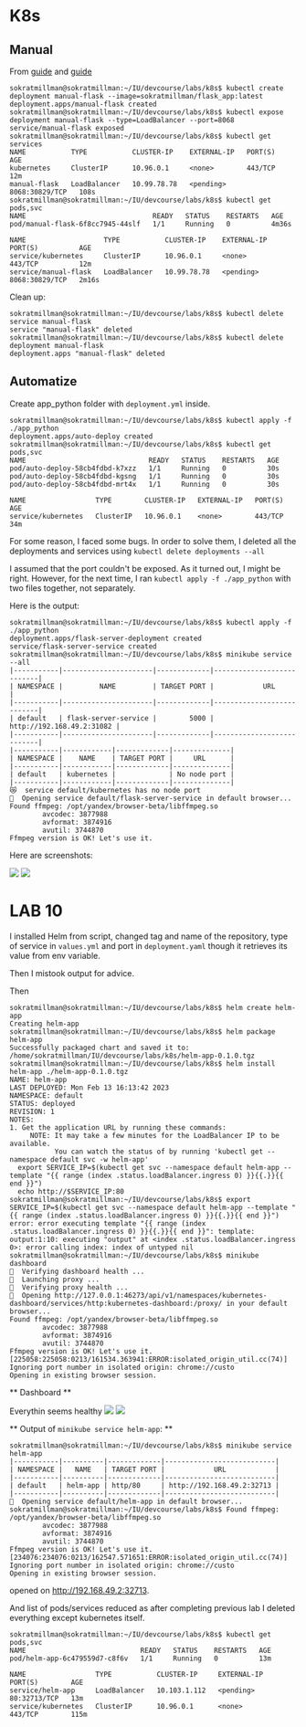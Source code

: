 # K8s

## Manual

From [guide](https://minikube.sigs.k8s.io/docs/start/) and [guide](https://kubernetes.io/docs/tutorials/hello-minikube/#create-a-deployment)

```
sokratmillman@sokratmillman:~/IU/devcourse/labs/k8s$ kubectl create deployment manual-flask --image=sokratmillman/flask_app:latest
deployment.apps/manual-flask created
sokratmillman@sokratmillman:~/IU/devcourse/labs/k8s$ kubectl expose deployment manual-flask --type=LoadBalancer --port=8068
service/manual-flask exposed
sokratmillman@sokratmillman:~/IU/devcourse/labs/k8s$ kubectl get services
NAME           TYPE           CLUSTER-IP    EXTERNAL-IP   PORT(S)          AGE
kubernetes     ClusterIP      10.96.0.1     <none>        443/TCP          12m
manual-flask   LoadBalancer   10.99.78.78   <pending>     8068:30829/TCP   108s
sokratmillman@sokratmillman:~/IU/devcourse/labs/k8s$ kubectl get pods,svc
NAME                               READY   STATUS    RESTARTS   AGE
pod/manual-flask-6f8cc7945-44slf   1/1     Running   0          4m36s

NAME                   TYPE           CLUSTER-IP    EXTERNAL-IP   PORT(S)          AGE
service/kubernetes     ClusterIP      10.96.0.1     <none>        443/TCP          12m
service/manual-flask   LoadBalancer   10.99.78.78   <pending>     8068:30829/TCP   2m16s

```

Clean up:
```
sokratmillman@sokratmillman:~/IU/devcourse/labs/k8s$ kubectl delete service manual-flask
service "manual-flask" deleted
sokratmillman@sokratmillman:~/IU/devcourse/labs/k8s$ kubectl delete deployment manual-flask
deployment.apps "manual-flask" deleted
```

## Automatize

Create app_python folder with `deployment.yml` inside.

```
sokratmillman@sokratmillman:~/IU/devcourse/labs/k8s$ kubectl apply -f ./app_python
deployment.apps/auto-deploy created
sokratmillman@sokratmillman:~/IU/devcourse/labs/k8s$ kubectl get pods,svc
NAME                              READY   STATUS    RESTARTS   AGE
pod/auto-deploy-58cb4fdbd-k7xzz   1/1     Running   0          30s
pod/auto-deploy-58cb4fdbd-kgsng   1/1     Running   0          30s
pod/auto-deploy-58cb4fdbd-mrt4x   1/1     Running   0          30s

NAME                 TYPE        CLUSTER-IP   EXTERNAL-IP   PORT(S)   AGE
service/kubernetes   ClusterIP   10.96.0.1    <none>        443/TCP   34m
```

For some reason, I faced some bugs. In order to solve them, I deleted all the deployments and services using `kubectl delete deployments --all`

I assumed that the port couldn't be exposed. As it turned out, I might be right. However, for the next time, I ran `kubectl apply -f ./app_python` with two files together, not separately.

Here is the output:

```
sokratmillman@sokratmillman:~/IU/devcourse/labs/k8s$ kubectl apply -f ./app_python
deployment.apps/flask-server-deployment created
service/flask-server-service created
sokratmillman@sokratmillman:~/IU/devcourse/labs/k8s$ minikube service --all
|-----------|----------------------|-------------|---------------------------|
| NAMESPACE |         NAME         | TARGET PORT |            URL            |
|-----------|----------------------|-------------|---------------------------|
| default   | flask-server-service |        5000 | http://192.168.49.2:31082 |
|-----------|----------------------|-------------|---------------------------|
|-----------|------------|-------------|--------------|
| NAMESPACE |    NAME    | TARGET PORT |     URL      |
|-----------|------------|-------------|--------------|
| default   | kubernetes |             | No node port |
|-----------|------------|-------------|--------------|
😿  service default/kubernetes has no node port
🎉  Opening service default/flask-server-service in default browser...
Found ffmpeg: /opt/yandex/browser-beta/libffmpeg.so
        avcodec: 3877988
        avformat: 3874916
        avutil: 3744870
Ffmpeg version is OK! Let's use it.
```

Here are screenshots:

![](/k8s/screenshots/output.png)
![](/k8s/screenshots/Screenshot.png)

# LAB 10

I installed Helm from script, changed tag and name of the repository, type of service in `values.yml` and port in `deployment.yaml` though it retrieves its value from env variable.

Then I mistook output for advice.

Then

```
sokratmillman@sokratmillman:~/IU/devcourse/labs/k8s$ helm create helm-app
Creating helm-app
sokratmillman@sokratmillman:~/IU/devcourse/labs/k8s$ helm package helm-app
Successfully packaged chart and saved it to: /home/sokratmillman/IU/devcourse/labs/k8s/helm-app-0.1.0.tgz
sokratmillman@sokratmillman:~/IU/devcourse/labs/k8s$ helm install helm-app ./helm-app-0.1.0.tgz 
NAME: helm-app
LAST DEPLOYED: Mon Feb 13 16:13:42 2023
NAMESPACE: default
STATUS: deployed
REVISION: 1
NOTES:
1. Get the application URL by running these commands:
     NOTE: It may take a few minutes for the LoadBalancer IP to be available.
           You can watch the status of by running 'kubectl get --namespace default svc -w helm-app'
  export SERVICE_IP=$(kubectl get svc --namespace default helm-app --template "{{ range (index .status.loadBalancer.ingress 0) }}{{.}}{{ end }}")
  echo http://$SERVICE_IP:80
sokratmillman@sokratmillman:~/IU/devcourse/labs/k8s$ export SERVICE_IP=$(kubectl get svc --namespace default helm-app --template "{{ range (index .status.loadBalancer.ingress 0) }}{{.}}{{ end }}")
error: error executing template "{{ range (index .status.loadBalancer.ingress 0) }}{{.}}{{ end }}": template: output:1:10: executing "output" at <index .status.loadBalancer.ingress 0>: error calling index: index of untyped nil
sokratmillman@sokratmillman:~/IU/devcourse/labs/k8s$ minikube dashboard
🤔  Verifying dashboard health ...
🚀  Launching proxy ...
🤔  Verifying proxy health ...
🎉  Opening http://127.0.0.1:46273/api/v1/namespaces/kubernetes-dashboard/services/http:kubernetes-dashboard:/proxy/ in your default browser...
Found ffmpeg: /opt/yandex/browser-beta/libffmpeg.so
        avcodec: 3877988
        avformat: 3874916
        avutil: 3744870
Ffmpeg version is OK! Let's use it.
[225058:225058:0213/161534.363941:ERROR:isolated_origin_util.cc(74)] Ignoring port number in isolated origin: chrome://custo
Opening in existing browser session.
```

** Dashboard **

Everythin seems healthy
![](/k8s/helm/1.png)
![](/k8s/helm/2.png)

** Output of `minikube service helm-app`: **

```
sokratmillman@sokratmillman:~/IU/devcourse/labs/k8s$ minikube service helm-app
|-----------|----------|-------------|---------------------------|
| NAMESPACE |   NAME   | TARGET PORT |            URL            |
|-----------|----------|-------------|---------------------------|
| default   | helm-app | http/80     | http://192.168.49.2:32713 |
|-----------|----------|-------------|---------------------------|
🎉  Opening service default/helm-app in default browser...
sokratmillman@sokratmillman:~/IU/devcourse/labs/k8s$ Found ffmpeg: /opt/yandex/browser-beta/libffmpeg.so
        avcodec: 3877988
        avformat: 3874916
        avutil: 3744870
Ffmpeg version is OK! Let's use it.
[234076:234076:0213/162547.571651:ERROR:isolated_origin_util.cc(74)] Ignoring port number in isolated origin: chrome://custo
Opening in existing browser session.
```
opened on http://192.168.49.2:32713.

And list of pods/services reduced as after completing previous lab I deleted everything except kubernetes itself.

```
sokratmillman@sokratmillman:~/IU/devcourse/labs/k8s$ kubectl get pods,svc
NAME                            READY   STATUS    RESTARTS   AGE
pod/helm-app-6c479559d7-c8f6v   1/1     Running   0          13m

NAME                 TYPE           CLUSTER-IP     EXTERNAL-IP   PORT(S)        AGE
service/helm-app     LoadBalancer   10.103.1.112   <pending>     80:32713/TCP   13m
service/kubernetes   ClusterIP      10.96.0.1      <none>        443/TCP        115m
```